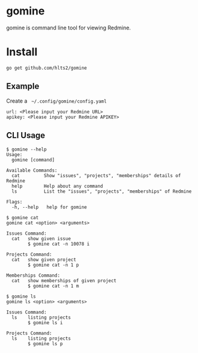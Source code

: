# gomine

gomine is command line tool for viewing Redmine.

# Install

```
go get github.com/hlts2/gomine
```

## Example

Create a ` ~/.config/gomine/config.yaml`

```
url: <Please input your Redmine URL>
apikey: <Please input your Redmine APIKEY>
```

## CLI Usage


```
$ gomine --help
Usage:
  gomine [command]

Available Commands:
  cat         Show "issues", "projects", "memberships" details of Redmine
  help        Help about any command
  ls          List the "issues", "projects", "memberships" of Redmine

Flags:
  -h, --help   help for gomine
```

```
$ gomine cat
gomine cat <option> <arguments>

Issues Command:
  cat   show given issue
        $ gomine cat -n 10078 i

Projects Command:
  cat   show given project
        $ gomine cat -n 1 p

Memberships Command:
  cat   show memberships of given project
        $ gomine cat -n 1 m
```

```
$ gomine ls
gomine ls <option> <arguments>

Issues Command:
  ls    listing projects
        $ gomine ls i

Projects Command:
  ls    listing projects
        $ gomine ls p
```
